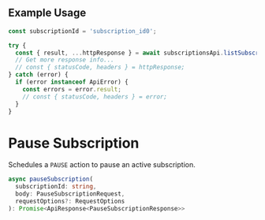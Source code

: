 ## Example Usage

```ts
const subscriptionId = 'subscription_id0';

try {
  const { result, ...httpResponse } = await subscriptionsApi.listSubscriptionEvents(subscriptionId);
  // Get more response info...
  // const { statusCode, headers } = httpResponse;
} catch (error) {
  if (error instanceof ApiError) {
    const errors = error.result;
    // const { statusCode, headers } = error;
  }
}
```

# Pause Subscription

Schedules a `PAUSE` action to pause an active subscription.

```ts
async pauseSubscription(
  subscriptionId: string,
  body: PauseSubscriptionRequest,
  requestOptions?: RequestOptions
): Promise<ApiResponse<PauseSubscriptionResponse>>
```

